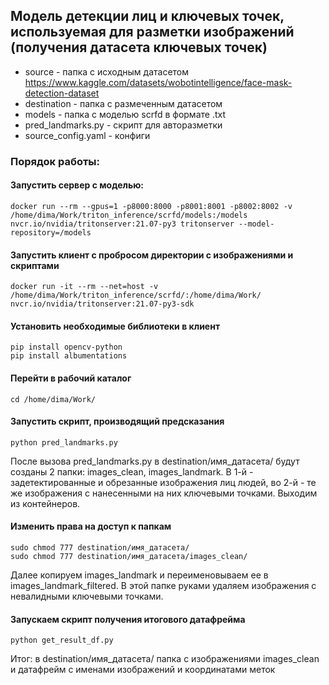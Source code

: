 ## Модель детекции лиц и ключевых точек, используемая для разметки изображений (получения датасета ключевых точек)
- source - папка с исходным датасетом https://www.kaggle.com/datasets/wobotintelligence/face-mask-detection-dataset
- destination - папка с размеченным датасетом
- models - папка с моделью scrfd в формате .txt
- pred_landmarks.py - скрипт для авторазметки
- source_config.yaml - конфиги

### Порядок работы:
#### Запустить сервер с моделью:
	docker run --rm --gpus=1 -p8000:8000 -p8001:8001 -p8002:8002 -v /home/dima/Work/triton_inference/scrfd/models:/models nvcr.io/nvidia/tritonserver:21.07-py3 tritonserver --model-repository=/models

#### Запустить клиент с пробросом директории с изображениями и скриптами
	docker run -it --rm --net=host -v /home/dima/Work/triton_inference/scrfd/:/home/dima/Work/  nvcr.io/nvidia/tritonserver:21.07-py3-sdk

#### Установить необходимые библиотеки в клиент
	pip install opencv-python
	pip install albumentations

#### Перейти в рабочий каталог
	cd /home/dima/Work/

#### Запустить скрипт, производящий предсказания
	python pred_landmarks.py

После вызова pred_landmarks.py в destination/имя_датасета/ будут созданы 2 папки: images_clean, images_landmark. В 1-й - задетектированные и обрезанные изображения лиц людей, во 2-й - те же изображения с нанесенными на них ключевыми точками. Выходим из контейнеров. 

#### Изменить права на доступ к папкам
	sudo chmod 777 destination/имя_датасета/
	sudo chmod 777 destination/имя_датасета/images_clean/

Далее копируем images_landmark и переименовываем ее в images_landmark_filtered. В этой папке руками удаляем изображения с невалидными ключевыми точками.

#### Запускаем скрипт получения итогового датафрейма
	python get_result_df.py

Итог: в destination/имя_датасета/ папка с изображениями images_clean и датафрейм с именами изображений и координатами меток 